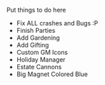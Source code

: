 Put things to do here

* Fix ALL crashes and Bugs :P
* Finish Parties
* Add Gardening
* Add Gifting
* Custom GM Icons
* Holiday Manager
* Estate Cannons
* Big Magnet Colored Blue
